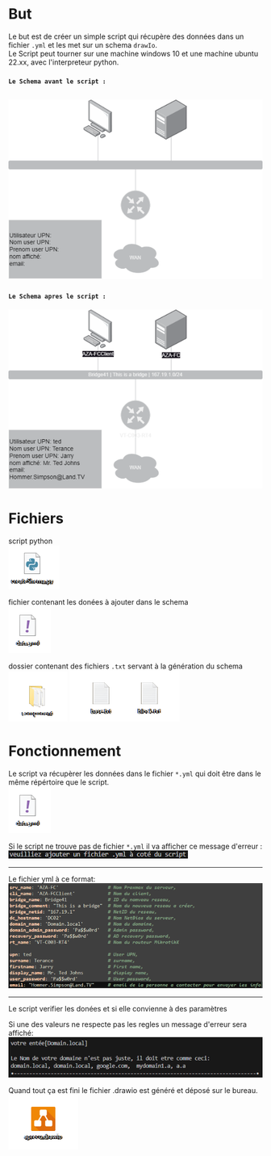 # But
Le but est de créer un simple script qui récupère des données dans un fichier `.yml` et les met sur un schema `drawIo`.  
Le Script peut tourner sur une machine windows 10 et une machine ubuntu 22.xx, avec l'interpreteur python.

#### `Le Schema avant le script :`
![shema1](imageForReadMe/aprecu1.png)
---
#### `Le Schema apres le script :`
![shema2](imageForReadMe/aprecu2.png)

# Fichiers

script python  
![script](imageForReadMe/script.png)

fichier contenant les donées à ajouter dans le schema  
![yml](imageForReadMe/yml.png)

dossier contenant des fichiers `.txt` servant à la génération du schema  
![component](imageForReadMe/component.png)
![txtFiles](imageForReadMe/txtFiles.png)

# Fonctionnement

Le script va récupèrer les données dans le fichier `*.yml` qui doit être dans le même répértoire que le script.  
![yml](imageForReadMe/yml.png)

Si le script ne trouve pas de fichier `*.yml` il va afficher ce message d'erreur :  
![errorNoYml](imageForReadMe/errorNoYml.png)

---

Le fichier yml à ce format:  
![ymlContent](imageForReadMe/ymlContent.png)

---

Le script verifier les donées et si elle convienne à des paramètres

Si une des valeurs ne respecte pas les regles un message d'erreur sera affiché:  
![errorymlContent](imageForReadMe/errorymlContent.png)

Quand tout ça est fini le fichier .drawio est généré et déposé sur le bureau.  
![drawIoFile](imageForReadMe/drawIoFile.png)